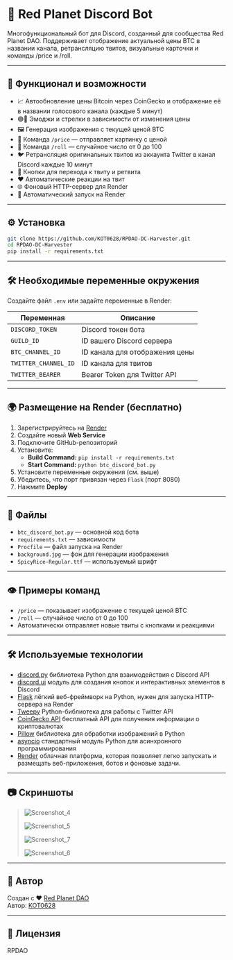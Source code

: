 # 🔴 Red Planet Discord Bot

Многофункциональный бот для Discord, созданный для сообщества Red Planet DAO. Поддерживает отображение актуальной цены BTC в названии канала, ретрансляцию твитов, визуальные карточки и команды /price и /roll.

---

## 🔧 Функционал и возможности

- 📈 Автообновление цены Bitcoin через CoinGecko и отображение её в названии голосового канала (каждые 5 минут)
- 🟢🔴 Эмоджи и стрелки в зависимости от изменения цены
- 🖼 Генерация изображения с текущей ценой BTC
- 🧵 Команда `/price` — отправляет картинку с ценой
- 🎲 Команда `/roll` — случайное число от 0 до 100
- 🐦 Ретрансляция оригинальных твитов из аккаунта Twitter в канал Discord каждые 10 минут
- 🔗 Кнопки для перехода к твиту и ретвита
- ❤️ Автоматические реакции на твит
- 🌐 Фоновый HTTP-сервер для Render
- 🚀 Автоматический запуск на Render

---

## ⚙️ Установка

```bash
git clone https://github.com/KOT0628/RPDAO-DC-Harvester.git
cd RPDAO-DC-Harvester
pip install -r requirements.txt
```

---

## 🛠️ Необходимые переменные окружения

Создайте файл `.env` или задайте переменные в Render:

| Переменная          | Описание                        |
|---------------------|---------------------------------|
| `DISCORD_TOKEN`     | Discord токен бота              |
| `GUILD_ID`          | ID вашего Discord сервера       |
| `BTC_CHANNEL_ID`    | ID канала для отображения цены  |
| `TWITTER_CHANNEL_ID`| ID канала для твитов            |
| `TWITTER_BEARER`    | Bearer Token для Twitter API    |

---

## 🌍 Размещение на Render (бесплатно)

1. Зарегистрируйтесь на [Render](https://render.com)
2. Создайте новый **Web Service**
3. Подключите GitHub-репозиторий
4. Установите:
   - **Build Command:** `pip install -r requirements.txt`
   - **Start Command:** `python btc_discord_bot.py`
5. Установите переменные окружения (см. выше)
6. Убедитесь, что порт привязан через `Flask` (порт 8080)
7. Нажмите **Deploy**

---

## 📂 Файлы

- `btc_discord_bot.py` — основной код бота
- `requirements.txt` — зависимости
- `Procfile` — файл запуска на Render
- `background.jpg` — фон для генерации изображения
- `SpicyRice-Regular.ttf` — используемый шрифт

---

## 👁 Примеры команд

- `/price` — показывает изображение с текущей ценой BTC
- `/roll` — случайное число от 0 до 100
- Автоматически отправляет новые твиты с кнопками и реакциями

---

## 🛠️ Используемые технологии

- [discord.py](https://discordpy.readthedocs.io/en/stable/) библиотека Python для взаимодействия с Discord API
- [discord.ui](https://discordpy.readthedocs.io/en/stable/interactions/api.html#module-discord.ui) модуль для создания кнопок и интерактивных элементов в Discord
- [Flask](https://flask.palletsprojects.com/en/stable/) лёгкий веб-фреймворк на Python, нужен для запуска HTTP-сервера на Render
- [Tweepy](https://docs.tweepy.org/en/stable/) Python-библиотека для работы с Twitter API
- [CoinGecko API](https://www.coingecko.com/en/api) бесплатный API для получения информации о криптовалютах
- [Pillow](https://pillow.readthedocs.io/en/stable/) библиотека для обработки изображений в Python
- [asyncio](https://docs.python.org/3/library/asyncio.html) стандартный модуль Python для асинхронного программирования
- [Render](https://render.com/) облачная платформа, которая позволяет легко запускать и размещать веб-приложения, ботов и фоновые задачи.

---

## 📷 Скриншоты

> ![Screenshot_4](https://github.com/user-attachments/assets/fb2ec14c-1439-4a4e-aaba-0c4c6b0b9718)
> 
> ![Screenshot_5](https://github.com/user-attachments/assets/9c235e51-ce6e-4126-9f01-c68e18b3dba8)
> 
> ![Screenshot_7](https://github.com/user-attachments/assets/5d30aaf5-3e83-42ce-bb18-51885ae4b44a)
> 
> ![Screenshot_6](https://github.com/user-attachments/assets/55b78b40-6ed0-4031-9af7-bc858ee48710)

---

## 👤 Автор

Создан с ❤️ [Red Planet DAO](https://linktr.ee/rpdao)  
Автор: [KOT0628](https://github.com/KOT0628)

---

## 📝 Лицензия

RPDAO
